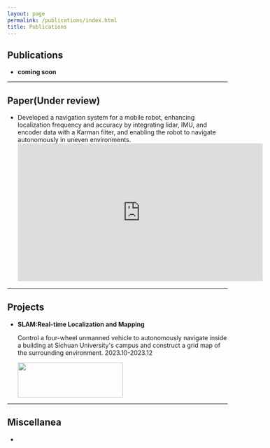 ```yaml
---
layout: page
permalink: /publications/index.html
title: Publications
---
```


## Publications

- **coming soon**

---

## Paper(Under review)

- Developed a navigation system for a mobile robot, enhancing localization frequency and accuracy by integrating lidar, IMU, and encoder data with a Karman filter, and enabling the robot to navigate autonomously in uneven environments. 
  <iframe width="560" height="315" src="https://www.youtube.com/embed/DtH-J36skYA" title="YouTube video player" frameborder="0" allow="accelerometer; autoplay; clipboard-write; encrypted-media; gyroscope; picture-in-picture" allowfullscreen></iframe>


---

## Projects

- **SLAM:Real-time Localization and Mapping**

  Control a four-wheel unmanned vehicle to autonomously navigate inside a building at Sichuan University's campus and construct a grid map of the surrounding environment. 2023.10-2023.12
  
  <img src="https://roboyu.github.io/images/2.gif" width="240" height="80">


---

## Miscellanea

- 
